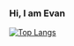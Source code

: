 ### Hi, I am Evan

[![Top Langs](https://github-readme-stats.vercel.app/api/top-langs/?username=evanwire&layout=compact&theme=cobalt)](https://github.com/evanwire/github-readme-stats)


